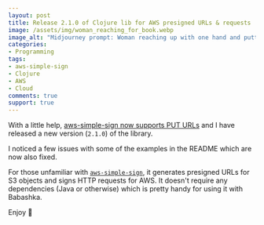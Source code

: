 ```yaml
---
layout: post
title: Release 2.1.0 of Clojure lib for AWS presigned URLs & requests
image: /assets/img/woman_reaching_for_book.webp
image_alt: "Midjourney prompt: Woman reaching up with one hand and putting a closed book on the top shelf. High angle shot. Midjourney edits, lots of them, trying to get the other arm to not reach and stay by her side instead."
categories:
- Programming
tags:
- aws-simple-sign
- Clojure
- AWS
- Cloud
comments: true
support: true
---
```


With a little help, [aws-simple-sign now supports PUT URLs][1]
and I have released a new version (`2.1.0`) of the library.

I noticed a few issues with some of the examples in the README
which are now also fixed.

For those unfamiliar with [`aws-simple-sign`][2],
it generates presigned URLs for S3 objects
and signs HTTP requests for AWS.
It doesn't require any dependencies (Java or otherwise)
which is pretty handy for using it with Babashka.

Enjoy 🚀

[1]: https://github.com/jacobemcken/aws-simple-sign/pull/14
[2]: https://github.com/jacobemcken/aws-simple-sign